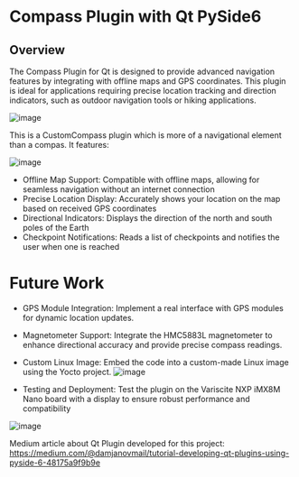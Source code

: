 # Compass Plugin with Qt PySide6

## Overview
The Compass Plugin for Qt is designed to provide advanced navigation features by integrating with offline maps and GPS coordinates. This plugin is ideal for applications requiring precise location tracking and direction indicators, such as outdoor navigation tools or hiking applications.

![image](https://github.com/user-attachments/assets/b8a85cd1-1764-48e7-a15e-6c58457e2652)

This is a CustomCompass plugin which is more of a navigational element than a compas. It features:

![image](https://github.com/user-attachments/assets/a289b37e-ede9-4d65-b6ac-08ea87110ac9)


- Offline Map Support: Compatible with offline maps, allowing for seamless navigation without an internet connection
- Precise Location Display: Accurately shows your location on the map based on received GPS coordinates
- Directional Indicators: Displays the direction of the north and south poles of the Earth
- Checkpoint Notifications: Reads a list of checkpoints and notifies the user when one is reached

# Future Work
- GPS Module Integration: Implement a real interface with GPS modules for dynamic location updates.
- Magnetometer Support: Integrate the HMC5883L magnetometer to enhance directional accuracy and provide precise compass readings.
- Custom Linux Image: Embed the code into a custom-made Linux image using the Yocto project.
![image](https://github.com/user-attachments/assets/11950092-3a11-45b9-b0c7-f5aaeb53f139)

- Testing and Deployment: Test the plugin on the Variscite NXP iMX8M Nano board with a display to ensure robust performance and compatibility

![image](https://github.com/user-attachments/assets/c7641615-60bc-495b-a8af-cd5919178d5f)

Medium article about Qt Plugin developed for this project: https://medium.com/@damjanovmail/tutorial-developing-qt-plugins-using-pyside-6-48175a9f9b9e
